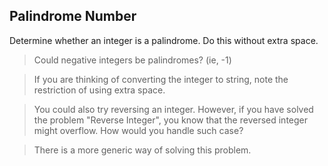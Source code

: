 ## Palindrome Number

Determine whether an integer is a palindrome. Do this without extra space.

> Could negative integers be palindromes? (ie, -1)

> If you are thinking of converting the integer to string, note the restriction of using extra space.

> You could also try reversing an integer. However, if you have solved the problem "Reverse Integer", you know that the reversed integer might overflow. How would you handle such case?

> There is a more generic way of solving this problem.
